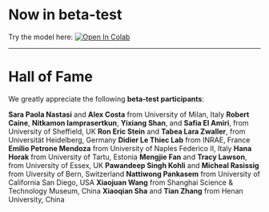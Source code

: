 # Now in beta-test

Try the model here: <a target="_blank" href="https://colab.research.google.com/github/Alias-z/StomataPy/blob/master/StomataPy_demo.ipynb">
  <img src="https://colab.research.google.com/assets/colab-badge.svg" alt="Open In Colab"/>
</a>

---
# Hall of Fame
We greatly appreciate the following **beta-test participants**:

**Sara Paola Nastasi** and **Alex Costa** from University of Milan, Italy
**Robert Caine**, **Nitkamon Iamprasertkun**, **Yixiang Shan**, and **Safia El Amiri**, from University of Sheffield, UK
**Ron Eric Stein** and **Tabea Lara Zwaller**, from Universität Heidelberg, Germany
**Didier Le Thiec Lab** from INRAE, France
**Emilio Petrone Mendoza** from University of Naples Federico II, Italy
**Hana Horak** from University of Tartu, Estonia
**Mengjie Fan** and **Tracy Lawson**, from University of Essex, UK
**Pawandeep Singh Kohli** and **Micheal Rasissig** from Uiversity of Bern, Switzerland
**Nattiwong Pankasem** from University of California San Diego, USA
**Xiaojuan Wang** from Shanghai Science & Technology Museum, China
**Xiaoqian Sha** and **Tian Zhang** from Henan University, China